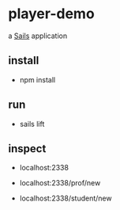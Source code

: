 # player-demo

a [Sails](http://sailsjs.org) application

## install 

* npm install

## run

* sails lift

## inspect

* localhost:2338

* localhost:2338/prof/new

* localhost:2338/student/new

